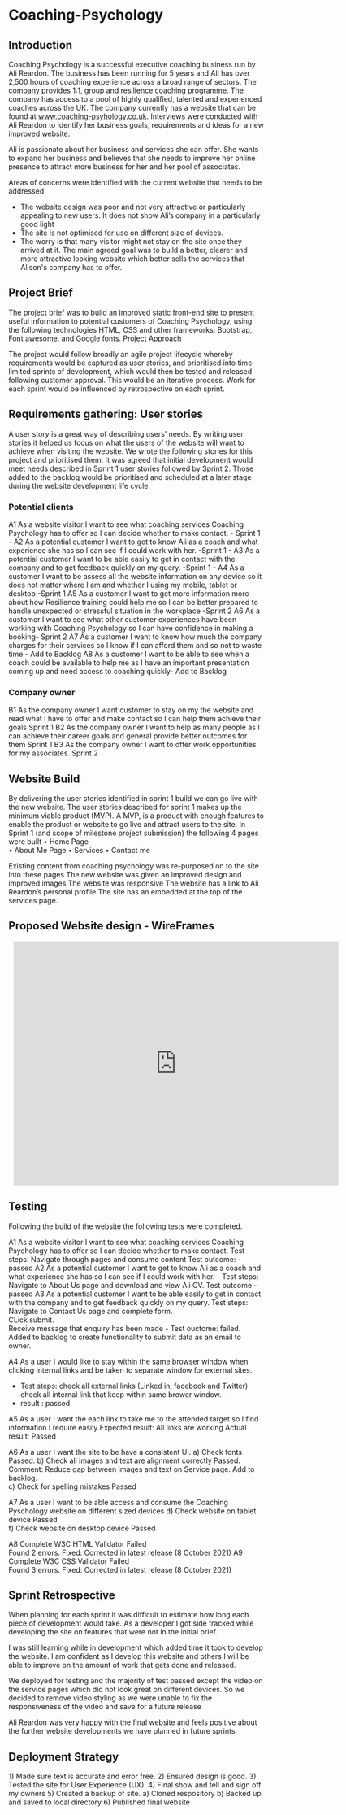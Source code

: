 <h1>Coaching-Psychology</h1>

<h2>Introduction</h2>

Coaching Psychology is a successful executive coaching business run by Ali Reardon.  The business has been running for 5 years and Ali has over 2,500 hours of coaching experience across a broad range of sectors.   The company provides 1:1, group and resilience coaching programme. The company has access to a pool of highly qualified, talented and experienced coaches across the UK.  The company currently has a website that can be found at www.coaching-psyhology.co.uk. 
Interviews were conducted with Ali Reardon to identify her business goals, requirements and ideas for a new improved website. 

Ali is passionate about her business and services she can offer.   She wants to expand her business and believes that she needs to improve her online presence to attract more business for her and her pool of associates.

Areas of concerns were identified with the current website that needs to be addressed:
-	The website design was poor and not very attractive or particularly appealing to new users.  It does not show Ali’s company in a particularly good light
-	The site is not optimised for use on different size of devices.
-	The worry is that many visitor might not stay on the site once they arrived at it.
The main agreed goal was to build a better, clearer and more attractive looking website which better sells the services that Alison's company has to offer.

<h2>Project Brief</h2>

The project brief was to build an improved static front-end site to present useful information to potential customers of Coaching Psychology, using the following technologies HTML, CSS and other frameworks: Bootstrap, Font awesome, and Google fonts.
Project Approach

The project would follow broadly an agile project lifecycle whereby requirements would be captured as user stories, and prioritised into time-limited sprints of development, which would then be tested and released following customer approval.  This would be an iterative process.   Work for each sprint would be influenced by retrospective on each sprint.

<h2>Requirements gathering: User stories</h2>

A user story is a great way of describing users’ needs.  By writing user stories it helped us focus on what the users of the website will want to achieve when visiting the website.   We wrote the following stories for this project and prioritised them.  It was agreed that initial development would meet needs described in Sprint 1 user stories followed by Sprint 2.  Those added to the backlog would be prioritised and scheduled at a later stage during the website development life cycle.

<h3>Potential clients</h3>

A1	As a website visitor I want to see what coaching services Coaching Psychology has to offer so I can decide whether to make contact. - Sprint 1 - 
A2	As a potential customer I want to get to know Ali as a coach and what experience she has so I can see if I could work with her. -Sprint 1 -
A3	As a potential customer I want to be able easily to get in contact with the company and to get feedback quickly on my query. -Sprint 1 - 
A4	As a customer I want to be assess all the website information on any device so it does not matter where I am and whether I using my mobile, tablet or desktop -Sprint 1
A5	As a customer I want to get more information more about how Resilience training could help me so I can be better prepared to handle unexpected or stressful situation in the workplace -Sprint 2
A6	As a customer I want to see what other customer experiences have been working with Coaching Psychology so I can have confidence in making a booking- Sprint 2
A7	As a customer I want to know how much the company charges for their services so I know if I can afford them and so not to waste time - Add to Backlog
A8	As a customer I want to be able to see when a coach could be available to help me as I have an important presentation coming up and need access to coaching quickly- Add to Backlog

<h3>Company owner</h3>

B1	As the company owner I want customer to stay on my the website and read what I have to offer and make contact so I can help them achieve their goals	Sprint 1
B2	As the company owner I want to help as many people as I can achieve their career goals and general provide better outcomes for them	Sprint 1
B3	As the company owner I want to offer work opportunities for my associates.	Sprint 2

<h2>Website Build</h2>

By delivering the user stories identified in sprint 1 build we can go live with the new website.  The user stories described for sprint 1 makes up the minimum viable product (MVP).  A MVP, is a product with enough features to enable the product or website to go live and attract users to the site.
In Sprint 1 (and scope of milestone project submission) the following 4 pages were built
•	Home Page     
•	About Me Page
•	Services 
•	Contact me

Existing content from coaching psychology was re-purposed on to the site into these pages
The new website was given an improved design and improved images
The website was responsive 
The website has a link to Ali Reardon’s personal profile
The site has an embedded at the top of the services page.

<h2>Proposed Website design - WireFrames</h2>

<div style="width: 640px; height: 480px; margin: 10px; position: relative;"><iframe allowfullscreen frameborder="0" style="width:640px; height:480px" src="https://lucid.app/documents/embeddedchart/04a62d31-69b0-4297-aab0-23b2a120ae3c" id="yoyr9qu7qiSK"></iframe></div>

<h2>Testing</h2>
Following the build of the website the following tests were completed.

A1	As a website visitor I want to see what coaching services Coaching Psychology has to offer so I can decide whether to make contact. 
Test steps: Navigate through pages and consume content
Test outcome: - passed
A2	As a potential customer I want to get to know Ali as a coach and what experience she has so I can see if I could work with her. -
Test steps:  Navigate to About Us page and download and view Ali CV.
Test outcome -passed
A3	As a potential customer I want to be able easily to get in contact with the company and to get feedback quickly on my query. 
Test steps:  Navigate to Contact Us page and complete form.   
CLick submit.  
Receive message that enquiry has been made - 
Test ouctome:  failed.  Added to backlog to create functionality to submit data as an email to owner.

A4	As a user I would like to stay within the same browser window when clicking internal links and be taken to separate window for external sites.  
- Test steps:  check all external links (Linked in, facebook and Twitter)
check all internal link that keep within same brower window.  - 
- result :  passed.  

A5  As a user I want the each link to take me to the attended target so I find information I require easily 
Expected result:  All links are working
Actual result:	Passed	<br>


A6  As a user I want the site to be have a consistent UI. 
    a)	Check fonts	Passed.	
    b)	Check all images and text are alignment correctly	Passed.  Comment: Reduce gap between images and text on Service page. Add to backlog.<br>
    c)	Check for spelling mistakes	Passed	<br>
    
A7  As a user I want to be able access and consume the Coaching Pyschology website on different sized devices
    d) Check website on tablet device	Passed	<br>
    f) Check website on desktop device	Passed	<br>

A8	Complete W3C HTML Validator Failed	<br>  Found 2 errors.  Fixed: Corrected in latest release (8 October 2021)
A9	Complete W3C CSS Validator	Failed	<br>  Found 3 errors.  Fixed: Corrected in latest release (8 October 2021)



<h2>Sprint Retrospective</h2>

When planning for each sprint it was difficult to estimate how long each piece of development would take.
As a developer I got side tracked while developing the site on features that were not in the initial brief.  

I was still learning while in development which added time it took to develop the website.  I am confident as I develop this website and others I will be able to improve on the amount of work that gets done and released.

We deployed for testing and the majority of test passed except the video on the service pages which did not look great on different devices.   So we decided to remove video styling as we were unable to fix the responsiveness of the video and save for a future release

Ali Reardon was very happy with the final website and feels positive about the further website developments we have planned in future sprints.

<h2>Deployment Strategy </h2>
1) Made sure text is accurate and error free.
2) Ensured  design is good.
3) Tested the site for User Experience (UX).
4) Final show and tell and sign off my owners
5) Created a backup of site. 
    a) Cloned respository
    b) Backed up and saved to local directory
6) Published final website
